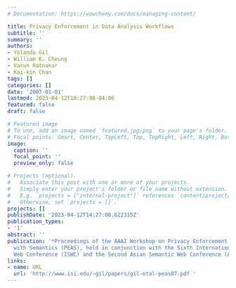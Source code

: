 ```yaml
---
# Documentation: https://wowchemy.com/docs/managing-content/

title: Privacy Enforcement in Data Analysis Workflows
subtitle: ''
summary: ''
authors:
- Yolanda Gil
- William K. Cheung
- Varun Ratnakar
- Kai-kin Chan
tags: []
categories: []
date: '2007-01-01'
lastmod: 2023-04-12T10:27:08-04:00
featured: false
draft: false

# Featured image
# To use, add an image named `featured.jpg/png` to your page's folder.
# Focal points: Smart, Center, TopLeft, Top, TopRight, Left, Right, BottomLeft, Bottom, BottomRight.
image:
  caption: ''
  focal_point: ''
  preview_only: false

# Projects (optional).
#   Associate this post with one or more of your projects.
#   Simply enter your project's folder or file name without extension.
#   E.g. `projects = ["internal-project"]` references `content/project/deep-learning/index.md`.
#   Otherwise, set `projects = []`.
projects: []
publishDate: '2023-04-12T14:27:08.622315Z'
publication_types:
- '1'
abstract: ''
publication: '*Proceedings of the AAAI Workshop on Privacy Enforcement and Accountability
  with Semantics (PEAS), held in conjunction with the Sixth International Semantic
  Web Conference (ISWC) and the Second Asian Semantic Web Conference (ASWC)*'
links:
- name: URL
  url: 'http://www.isi.edu/~gil/papers/gil-etal-peas07.pdf '
---
```

